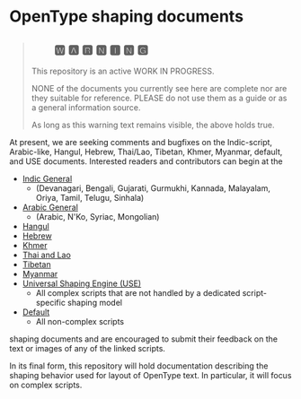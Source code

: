 # OpenType shaping documents #

> ## &nbsp;&nbsp;&nbsp;&nbsp;&nbsp;&nbsp;&nbsp;&nbsp;&#127366; &#127344; &#127361; &#127357; &#127352; &#127357; &#127350; ##
>
> This repository is an active WORK IN PROGRESS.
>
> NONE of the documents you currently see here are complete
> nor are they suitable for reference. PLEASE do not use
> them as a guide or as a general information source.
>
> As long as this warning text remains visible, the above 
> holds true. 

At present, we are seeking comments and bugfixes on the Indic-script,
Arabic-like, Hangul, Hebrew, Thai/Lao, Tibetan, Khmer, Myanmar,
default, and USE documents. Interested readers and contributors can
begin at the

  - [Indic General](opentype-shaping-indic-general.md) 
    - (Devanagari, Bengali, Gujarati, Gurmukhi, Kannada, Malayalam,
      Oriya, Tamil, Telugu, Sinhala) 
  - [Arabic General](opentype-shaping-arabic-general.md)
    - (Arabic, N'Ko, Syriac, Mongolian)
  - [Hangul](opentype-shaping-hangul.md)
  - [Hebrew](opentype-shaping-hebrew.md)
  - [Khmer](opentype-shaping-khmer.md)
  - [Thai and Lao](opentype-shaping-thai-lao.md)
  - [Tibetan](opentype-shaping-tibetan.md)
  - [Myanmar](opentype-shaping-myanmar.md)
  - [Universal Shaping Engine (USE)](opentype-shaping-use.md)
    - All complex scripts that are not handled by a dedicated
      script-specific shaping model
  - [Default](opentype-shaping-default.md)
    - All non-complex scripts
  
shaping documents and are encouraged to submit their feedback
on the text or images of any of the linked scripts.

In its final form, this repository will hold documentation describing
the shaping behavior used for layout of OpenType text. In particular,
it will focus on complex scripts.
